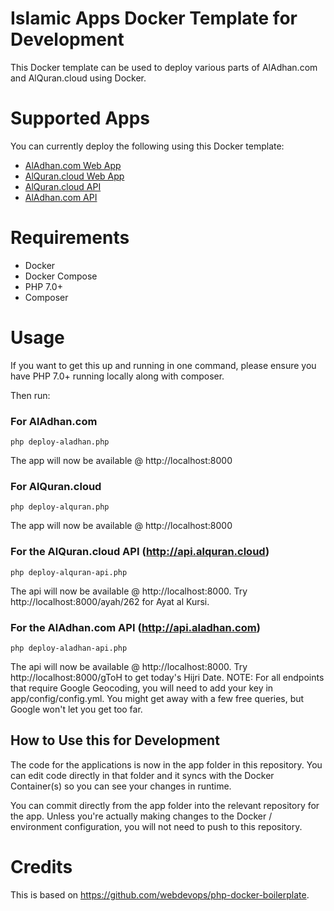 # Islamic Apps Docker Template for Development

This Docker template can be used to deploy various parts of AlAdhan.com and AlQuran.cloud using Docker.

# Supported Apps
You can currently deploy the following using this Docker template:

* <a href="https://github.com/islamic-apps/aladhan-web-app">AlAdhan.com Web App</a>
* <a href="https://github.com/islamic-apps/alquran-web-app">AlQuran.cloud Web App</a>
* <a href="https://github.com/islamic-apps/alquran-api">AlQuran.cloud API</a>
* <a href="https://github.com/islamic-apps/aladhan-api">AlAdhan.com API</a>

# Requirements
* Docker
* Docker Compose
* PHP 7.0+
* Composer

# Usage

If you want to get this up and running in one command, please ensure you have PHP 7.0+ running locally along with composer.

Then run:

### For AlAdhan.com
```
php deploy-aladhan.php
```
The app will now be available @ http://localhost:8000

### For AlQuran.cloud
```
php deploy-alquran.php
```
The app will now be available @ http://localhost:8000

### For the AlQuran.cloud API (http://api.alquran.cloud)
```
php deploy-alquran-api.php
```
The api will now be available @ http://localhost:8000. Try http://localhost:8000/ayah/262 for Ayat al Kursi.

### For the AlAdhan.com API (http://api.aladhan.com)
```
php deploy-aladhan-api.php
```
The api will now be available @ http://localhost:8000. Try http://localhost:8000/gToH to get today's Hijri Date. NOTE: For all endpoints that require Google Geocoding, you will need to add your key in app/config/config.yml. You might get away with a few free queries, but Google won't let you get too far.

## How to Use this for Development

The code for the applications is  now in the app folder in this repository. You can edit code directly in that folder and it syncs with the Docker Container(s) so you can see your changes in runtime.

You can commit directly from the app folder into the relevant repository for the app. Unless you're actually making changes to the Docker / environment configuration, you will not need to push to this repository.

# Credits
This is based on https://github.com/webdevops/php-docker-boilerplate.
